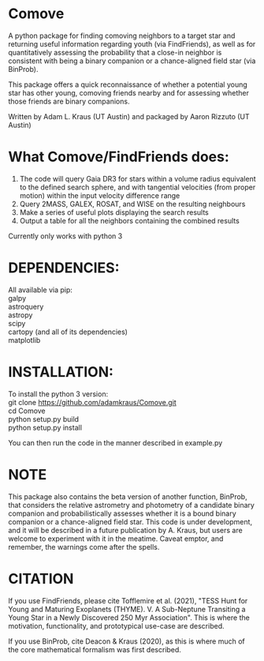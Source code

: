 # Comove
A python package for finding comoving neighbors to a target star and returning useful information regarding youth (via FindFriends), as well as for quantitatively assessing the probability that a close-in neighbor is consistent with being a binary companion or a chance-aligned field star (via BinProb).<br/>

This package offers a quick reconnaissance of whether a potential young star has other young, comoving friends nearby and for assessing whether those friends are binary companions.<br/>

Written by Adam L. Kraus (UT Austin) and packaged by Aaron Rizzuto (UT Austin)<br/>

# What Comove/FindFriends does:
1. The code will query Gaia DR3 for stars within a volume radius equivalent to the defined search sphere, and with tangential velocities (from proper motion) within the input velocity difference range <br/>
2. Query 2MASS, GALEX, ROSAT, and WISE on the resulting neighbours <br/>
3. Make a series of useful plots displaying the search results <br/>
4. Output a table for all the neighbors containing the combined results <br/>

Currently only works with python 3<br/>

# DEPENDENCIES:
All available via pip:<br/>
galpy <br/>
astroquery<br/>
astropy<br/>
scipy<br/>
cartopy (and all of its dependencies)<br/>
matplotlib<br/>

# INSTALLATION:
To install the python 3 version:<br/>
git clone https://github.com/adamkraus/Comove.git<br/>
cd Comove<br/>
python setup.py build<br/>
python setup.py install<br/>

You can then run the code in the manner described in example.py<br/>

# NOTE

This package also contains the beta version of another function, BinProb, that considers the relative astrometry and photometry of a candidate binary companion and probabilistically assesses whether it is a bound binary companion or a chance-aligned field star. This code is under development, and it will be described in a future publication by A. Kraus, but users are welcome to experiment with it in the meatime. Caveat emptor, and remember, the warnings come after the spells.

# CITATION

If you use FindFriends, please cite Tofflemire et al. (2021), "TESS Hunt for Young and Maturing Exoplanets (THYME). V. A Sub-Neptune Transiting a Young Star in a Newly Discovered 250 Myr Association". This is where the motivation, functionality, and prototypical use-case are described.

If you use BinProb, cite Deacon & Kraus (2020), as this is where much of the core mathematical formalism was first described.
